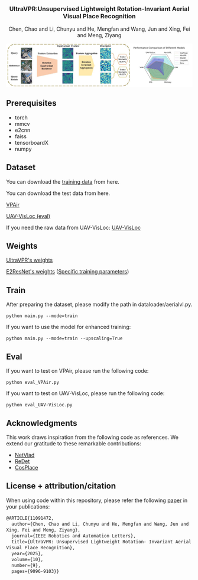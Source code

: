 <p align="center">

  <h3 align="center">UltraVPR:Unsupervised Lightweight Rotation-Invariant Aerial Visual Place Recognition </h3>
  
</p>

<p align="center">
  Chen, Chao and Li, Chunyu and He, Mengfan and Wang, Jun and Xing, Fei and Meng, Ziyang
</p>

![image](https://github.com/cbbhuxx/UltraVPR/blob/main/img/example0.jpg)

## Prerequisites
- torch
- mmcv
- e2cnn
- faiss
- tensorboardX
- numpy



## Dataset
You can download the [training data](https://cloud.tsinghua.edu.cn/d/68c3a4ed24cc40f1a7da/?p=%2Ftraining_data&mode=list) from here.

You can download the test data from here.

[VPAir](https://github.com/AerVisLoc/vpair?tab=readme-ov-file)

[UAV-VisLoc (eval)](https://pan.baidu.com/s/1oF09pLUwQZB5lr1Rq6L0-g)

If you need the raw data from UAV-VisLoc:
[UAV-VisLoc](https://github.com/IntelliSensing/UAV-VisLoc)



## Weights

[UltraVPR's weights](https://drive.google.com/drive/folders/1Vfn6OznzuReX4fcygVY8ASLeTRAQ35b9?usp=drive_link)

[E2ResNet's weights](https://drive.google.com/drive/folders/1-Ft6N4hlR7CDTwNmY0HKYVQnQ54qNc75?usp=drive_link) ([Specific training parameters](https://github.com/cbbhuxx/UltraVPR/blob/main/models/backbones/README.md))


## Train

After preparing the dataset, please modify the path in dataloader/aerialvl.py.
```
python main.py --mode=train
```
If you want to use the model for enhanced training:
```
python main.py --mode=train --upscaling=True
```

## Eval
If you want to test on VPAir, please run the following code:
```
python eval_VPAir.py
```

If you want to test on UAV-VisLoc, please run the following code:
```
python eval_UAV-VisLoc.py
```

## Acknowledgments 
This work draws inspiration from the following code as references. We extend our gratitude to these remarkable contributions:

- [NetVlad](https://github.com/Nanne/pytorch-NetVlad)
- [ReDet](https://github.com/csuhan/ReDet)
- [CosPlace](https://github.com/gmberton/CosPlace.git)

## License + attribution/citation
When using code within this repository, please refer the following [paper](https://ieeexplore.ieee.org/document/11091472) in your publications:
```
@ARTICLE{11091472,
  author={Chen, Chao and Li, Chunyu and He, Mengfan and Wang, Jun and Xing, Fei and Meng, Ziyang},
  journal={IEEE Robotics and Automation Letters}, 
  title={UltraVPR: Unsupervised Lightweight Rotation- Invariant Aerial Visual Place Recognition}, 
  year={2025},
  volume={10},
  number={9},
  pages={9096-9103}}

```






